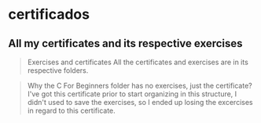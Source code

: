# certificados
 All my certificates and its respective exercises
---
> Exercises and certificates
All the certificates and exercises are in its respective folders.

> Why the C For Beginners folder has no exercises, just the certificate?
I've got this certificate prior to start organizing in this structure, I didn't used to save the exercises,
so I ended up losing the excercises in regard to this certificate.

